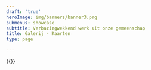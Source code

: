 ```yaml
---
draft: 'true'
heroImage: img/banners/banner3.png
submenus: showcase
subtitle: Verbazingwekkend werk uit onze gemeenschap
title: Galerij - Kaarten
type: page

---
```

{{<flickr-images showcase="map" >}}
